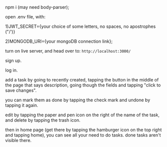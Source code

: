 npm i (may need body-parser);

open .env file, with:

1)JWT_SECRET={your choice of some letters, no spaces, no apostrophes ("/')}

2)MONGODB_URI={your mongoDB connection link};

turn on live server, and head over to: `http://localhost:3000/`

sign up.

log in.

add a task by going to recently created, tapping the button in the middle of the page that says description, going though the fields and tapping "click to save changes".

you can mark them as done by tapping the check mark and undone by tapping it again.

edit by tapping the paper and pen icon on the right of the name of the task, and delete by tapping the trash icon.

then in home page (get there by tapping the hamburger icon on the top right and tapping home), you can see all your need to do tasks. done tasks aren't visible there.
